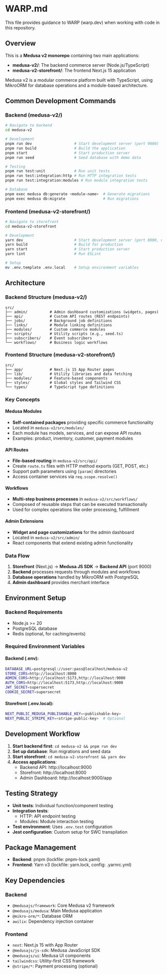 # WARP.md

This file provides guidance to WARP (warp.dev) when working with code in this repository.

## Overview

This is a **Medusa v2 monorepo** containing two main applications:
- **medusa-v2/**: The backend commerce server (Node.js/TypeScript)
- **medusa-v2-storefront/**: The frontend Next.js 15 application

Medusa v2 is a modular commerce platform built with TypeScript, using MikroORM for database operations and a module-based architecture.

## Common Development Commands

### Backend (medusa-v2/)
```bash
# Navigate to backend
cd medusa-v2

# Development
pnpm run dev                   # Start development server (port 9000)
pnpm run build                 # Build the application
pnpm start                     # Start production server
pnpm run seed                  # Seed database with demo data

# Testing
pnpm run test:unit             # Run unit tests
pnpm run test:integration:http # Run HTTP integration tests
pnpm run test:integration:modules # Run module integration tests

# Database
pnpm exec medusa db:generate <module-name>  # Generate migrations
pnpm exec medusa db:migrate                 # Run migrations
```

### Frontend (medusa-v2-storefront/)
```bash
# Navigate to storefront
cd medusa-v2-storefront

# Development
yarn dev                       # Start development server (port 8000, uses turbopack)
yarn build                     # Build for production
yarn start                     # Start production server
yarn lint                      # Run ESLint

# Setup
mv .env.template .env.local    # Setup environment variables
```

## Architecture

### Backend Structure (medusa-v2/)
```
src/
├── admin/          # Admin dashboard customizations (widgets, pages)
├── api/            # Custom API routes (REST endpoints)
├── jobs/           # Background job definitions
├── links/          # Module linking definitions
├── modules/        # Custom commerce modules
├── scripts/        # Utility scripts (e.g., seed.ts)
├── subscribers/    # Event subscribers
└── workflows/      # Business logic workflows
```

### Frontend Structure (medusa-v2-storefront/)
```
src/
├── app/            # Next.js 15 App Router pages
├── lib/            # Utility libraries and data fetching
├── modules/        # Feature-based components
├── styles/         # Global styles and Tailwind CSS
└── types/          # TypeScript type definitions
```

### Key Concepts

#### Medusa Modules
- **Self-contained packages** providing specific commerce functionality
- Located in `medusa-v2/src/modules/`
- Each module has models, services, and can expose API routes
- Examples: product, inventory, customer, payment modules

#### API Routes
- **File-based routing** in `medusa-v2/src/api/`
- Create `route.ts` files with HTTP method exports (GET, POST, etc.)
- Support path parameters using `[param]` directories
- Access container services via `req.scope.resolve()`

#### Workflows
- **Multi-step business processes** in `medusa-v2/src/workflows/`
- Composed of reusable steps that can be executed transactionally
- Used for complex operations like order processing, fulfillment

#### Admin Extensions
- **Widget and page customizations** for the admin dashboard
- Located in `medusa-v2/src/admin/`
- React components that extend existing admin functionality

### Data Flow
1. **Storefront** (Next.js) → **Medusa JS SDK** → **Backend API** (port 9000)
2. **Backend** processes requests through modules and workflows
3. **Database operations** handled by MikroORM with PostgreSQL
4. **Admin dashboard** provides merchant interface

## Environment Setup

### Backend Requirements
- Node.js >= 20
- PostgreSQL database
- Redis (optional, for caching/events)

### Required Environment Variables

#### Backend (.env):
```bash
DATABASE_URL=postgresql://user:pass@localhost/medusa-v2
STORE_CORS=http://localhost:8000
ADMIN_CORS=http://localhost:5173,http://localhost:9000
AUTH_CORS=http://localhost:5173,http://localhost:9000
JWT_SECRET=supersecret
COOKIE_SECRET=supersecret
```

#### Storefront (.env.local):
```bash
NEXT_PUBLIC_MEDUSA_PUBLISHABLE_KEY=<publishable-key>
NEXT_PUBLIC_STRIPE_KEY=<stripe-public-key>  # Optional
```

## Development Workflow

1. **Start backend first**: `cd medusa-v2 && pnpm run dev`
2. **Set up database**: Run migrations and seed data
3. **Start storefront**: `cd medusa-v2-storefront && yarn dev`
4. **Access applications**:
   - Backend API: http://localhost:9000
   - Storefront: http://localhost:8000
   - Admin Dashboard: http://localhost:9000/app

## Testing Strategy

- **Unit tests**: Individual function/component testing
- **Integration tests**: 
  - HTTP: API endpoint testing
  - Modules: Module interaction testing
- **Test environment**: Uses `.env.test` configuration
- **Jest configuration**: Custom setup for SWC transpilation

## Package Management

- **Backend**: pnpm (lockfile: pnpm-lock.yaml)
- **Frontend**: Yarn v3 (lockfile: yarn.lock, config: .yarnrc.yml)

## Key Dependencies

### Backend
- `@medusajs/framework`: Core Medusa v2 framework
- `@medusajs/medusa`: Main Medusa application
- `@mikro-orm/*`: Database ORM
- `awilix`: Dependency injection container

### Frontend
- `next`: Next.js 15 with App Router
- `@medusajs/js-sdk`: Medusa JavaScript SDK
- `@medusajs/ui`: Medusa UI components
- `tailwindcss`: Utility-first CSS framework
- `@stripe/*`: Payment processing (optional)
